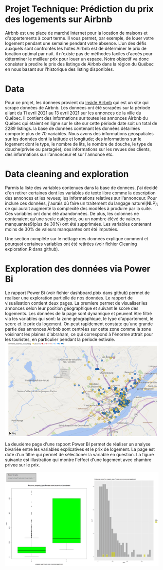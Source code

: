 # Projet Technique: Prédiction du prix des logements sur Airbnb
Airbnb est une place de marché Internet pour la location de maisons et d'appartements à court terme. Il vous permet, par exemple, de louer  votre logement pendant une semaine pendant votre absence. L'un des défis auxquels sont confrontés les hôtes Airbnb est de déterminer le prix de location optimal par nuit.  il n'existe pas de méthodes faciles d'accès pour déterminer le meilleur prix pour louer un espace.  Notre objectif va donc consister à predire le prix des listings de Airbnb dans la région du Québec en nous basant sur l'historique des listing disponibles.

# Data
Pour ce projet, les donnees  provient du [Inside Airbnb](http://insideairbnb.com/get-the-data.html) qui est un site qui scrape données de Airbnb. Les donnees ont été scrapées sur la période allant du 11 avril 2021 au 13 avril 2021 sur les annonces de  la ville du Québec. Il contient des informations sur toutes les annonces Airbnb du Québec qui étaient en ligne sur le site sur cette période date soit un total de 2289 listings. la base de données contenant les données détaillées comporte plus de 70 variables. Nous avons des informations géospatiales sur les données dont la latitude et longitude; des informations sur le logement dont le type, le nombre de lits, le nombre de douche, le type de douche(privée ou partagée); des informations  sur les revues des clients, des informations sur l'annonceur et sur l'annonce etc.

# Data cleaning and exploration
Parmis la liste des variables contenues dans la base de donnees, j'ai decidé d'en retirer certaines dont les  variables de texte libre comme  la description des annonces et les revues;  les informations relatives sur l'annonceur. Pour inclure ces données, j'aurais dû faire un traitement du langage naturel(NLP); ce qui aurait augmenté la complexité des modèles à produire par la suite.  Ces variables ont donc été abandonnées. De plus, les colonnes ne contenaient qu'une seule catégorie, ou un nombre élévé de valeurs manquantes9(plus de 30%)  ont été supprimées. Les variables contenant moins de 30% de valeurs manquantes ont été imputées.

Une section complète  sur le nettage des données  explique comment et pourquoi certaines variables ont été retirées (voir fichier Cleaning exploration.R dans github).

# Exploration des données via Power Bi 
Le rapport Power Bi (voir fichier dashboard.pbix dans github) permet de realiser une exploration partielle de nos données.  Le rapport de visualisation contient deux pages. La premiere permet de visualiser les annonces selon leur position géographique et suivant le score des logements.  Les données de la page sont dynamique et peuvent être filtré via les variables qui sont: la zone géographique, le type d'appartement, le score  et le prix du logement. On peut rapidement constate qu'une grande partie des annonces Airbnb sont centrées sur cette zone comme la zone voisinant les plaines d'abraham, ce qui correspond à l'énorme attrait pour les touristes, en particulier pendant la periode estivale. 
![maps des donnees](https://github.com/Romanicarchil/Projet-Airbnb/blob/main/projectImage/Screenshot%20from%202021-06-21%2014-57-07.png)

La deuxième page d'une rapport Power BI permet de réaliser un analyse bivariée entre les variables explicatives et le prix de logement. La page est doté d'un filtre qui permet de sélectioner la variable en question. La figure suivante est illustration qui montre l'effect d'une logement avec chambre privee sur le prix.

![analyse bivariee entre le prix et variable chambre_privee](https://github.com/Romanicarchil/Projet-Airbnb/blob/main/projectImage/analyse%20bivariees.PNG)









